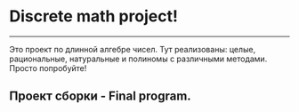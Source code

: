 # Discrete math project!
---
Это проект по длинной алгебре чисел. Тут реализованы: целые, рациональные, натуральные и полиномы с различными методами. Просто попробуйте!

Проект сборки - Final program.
---
